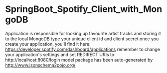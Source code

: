# SpringBoot_Spotify_Client_with_MongoDB

Application is responsible for looking up favourite artist tracks and storing it to the local MongoDB
type your unique client id and client secret
once you create your application, you'll find it here: https://developer.spotify.com/dashboard/applications
remember to change your application's settings and set REDIRECT URIs to: http://localhost:8080/login
model package has been auto-generated by http://www.jsonschema2pojo.org/
